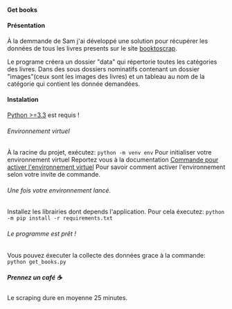 #### **Get books**

#### Présentation
À la demmande de Sam j'ai développé une solution pour récupérer les données
de tous les livres presents sur le site [booktoscrap](http://booktoscrap.com).

Le programe créera un dossier "data" qui répertorie toutes les catégories des livres.
Dans des sous dossiers nominatifs contenant un dossier "images"(ceux sont les images des livres)
et un tableau au nom de la catégorie qui contient les donnée demandées. 

#### Instalation

[Python >=3.3](https://www.python.org/downloads/) est requis !
###### Environnement virtuel
À la racine du projet, exécutez:
`python -m venv env`
Pour initialiser votre environnement virtuel
Reportez vous à la documentation [Commande pour activer l'environnement virtuel](https://docs.python.org/fr/3/library/venv.html)
Pour savoir comment activer l'environnement selon votre invite de commande.

###### Une fois votre environnement lancé.

Installez les librairies dont depends l'application.
Pour cela éxecutez:
`python -m pip install -r requirements.txt`

###### Le programme est prêt !

Vous pouvez éxecuter la collecte des données grace à la commande:
`python get_books.py`

##### Prennez un café ☕
Le scraping dure en moyenne 25 minutes.
